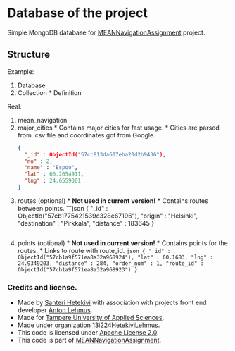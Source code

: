 # Database of the project

Simple MongoDB database for [MEANNavigationAssignment](https://github.com/13i224HetekiviLehmus/MEANNavigationAssignment) project.

## Structure

Example:
1. Database
  1. Collection
    * Definition  

Real:
1. mean_navigation
  1. major_cities
    * Contains major cities for fast usage.
    * Cities are parsed from .csv file and coordinates got from Google.
      ```json
      {
        "_id" : ObjectId("57cc813da607eba20d2b9436"),
        "no" : 2,
        "name" : "Espoo",
        "lat" : 60.2054911,
        "lng" : 24.6559001
      }
      ```
  1. routes (optional)
    * **Not used in current version!**
    * Contains routes between points.
    ```json
    {
        "_id" : ObjectId("57cb1775421539c328e67196"),
        "origin" : "Helsinki",
        "destination" : "Pirkkala",
        "distance" : 183645
      }
      ```
  1. points (optional)
    * **Not used in current version!**
    * Contains points for the routes.
    * Links to route with route_id.
    ```json
    {
        "_id" : ObjectId("57cb1a9f571ea8a32a968924"),
        "lat" : 60.1683,
        "lng" : 24.9349203,
        "distance" : 284,
        "order_num" : 1,
        "route_id" : ObjectId("57cb1a9f571ea8a32a968923")
    }
    ```

### Credits and license.

* Made by [Santeri Hetekivi](https://github.com/SanteriHetekivi) with association with projects front end developer [Anton Lehmus](https://github.com/AntonLehmus).
* Made for [Tampere University of Applied Sciences](http://www.tamk.fi/web/tamken).
* Made under organization [13i224HetekiviLehmus](https://github.com/13i224HetekiviLehmus).
* This code is licensed under [Apache License 2.0](https://raw.githubusercontent.com/13i224HetekiviLehmus/MEANNavigationAssignment/server_documentation/server/LICENSE).
* This code is part of [MEANNavigationAssignment](https://github.com/13i224HetekiviLehmus/MEANNavigationAssignment).
